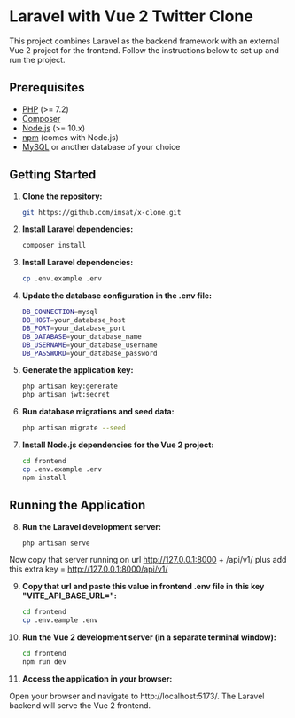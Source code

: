 # Laravel with Vue 2 Twitter Clone

This project combines Laravel as the backend framework with an external Vue 2 project for the frontend. Follow the instructions below to set up and run the project.

## Prerequisites

- [PHP](https://www.php.net/) (>= 7.2)
- [Composer](https://getcomposer.org/)
- [Node.js](https://nodejs.org/) (>= 10.x)
- [npm](https://www.npmjs.com/) (comes with Node.js)
- [MySQL](https://www.mysql.com/) or another database of your choice

## Getting Started

1. **Clone the repository:**

   ```bash
   git https://github.com/imsat/x-clone.git
   
2. **Install Laravel dependencies:**

    ```bash
   composer install

3. **Install Laravel dependencies:**

    ```bash
    cp .env.example .env
   
4. **Update the database configuration in the .env file:**
    ```bash
    DB_CONNECTION=mysql
    DB_HOST=your_database_host
    DB_PORT=your_database_port
    DB_DATABASE=your_database_name
    DB_USERNAME=your_database_username
    DB_PASSWORD=your_database_password

5. **Generate the application key:**
    ```bash
    php artisan key:generate
    php artisan jwt:secret
   
6. **Run database migrations and seed data:**
    ```bash
    php artisan migrate --seed

7. **Install Node.js dependencies for the Vue 2 project:**
    ```bash
    cd frontend
   cp .env.example .env
   npm install 

## Running the Application

8. **Run the Laravel development server:**
    ```bash
    php artisan serve 

Now copy that server running on url http://127.0.0.1:8000 + /api/v1/ plus add this extra key = http://127.0.0.1:8000/api/v1/

9. **Copy that url and paste this value in frontend .env file  in this key "VITE_API_BASE_URL=":**

    ```bash
    cd frontend
   cp .env.eample .env

10. **Run the Vue 2 development server (in a separate terminal window):**
    ```bash
    cd frontend
    npm run dev

11. **Access the application in your browser:**

Open your browser and navigate to http://localhost:5173/. The Laravel backend will serve the Vue 2 frontend.


   
   
    





